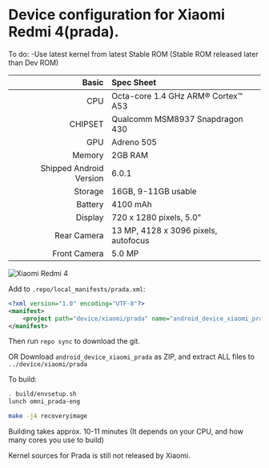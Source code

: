 Device configuration for Xiaomi Redmi 4(prada).
==================================================

To do: -Use latest kernel from latest Stable ROM (Stable ROM released later than Dev ROM)

Basic   | Spec Sheet
-------:|:-------------------------
CPU     | Octa-core 1.4 GHz ARM® Cortex™ A53 
CHIPSET | Qualcomm MSM8937 Snapdragon 430
GPU     | Adreno 505
Memory  | 2GB RAM
Shipped Android Version | 6.0.1
Storage | 16GB, 9-11GB usable
Battery | 4100 mAh
Display | 720 x 1280 pixels, 5.0" 
Rear Camera  | 13 MP, 4128 x 3096 pixels, autofocus
Front Camera | 5.0 MP

![Xiaomi Redmi 4](http://cdn2.gsmarena.com/vv/pics/xiaomi/xiaomi-redmi-4-1.jpg "Xiaomi Redmi 4")


Add to `.repo/local_manifests/prada.xml`:

```xml
<?xml version="1.0" encoding="UTF-8"?>
<manifest>
	<project path="device/xiaomi/prada" name="android_device_xiaomi_prada" remote="Kizoky" revision="master" />
</manifest>
```
Then run `repo sync` to download the git.

OR
Download `android_device_xiaomi_prada` as ZIP, and extract ALL files to `../device/xiaomi/prada`

To build:

```sh
. build/envsetup.sh
lunch omni_prada-eng
```
```sh
make -j4 recoveryimage
```
Building takes approx. 10-11 minutes (It depends on your CPU, and how many cores you use to build)

Kernel sources for Prada is still not released by Xiaomi.
